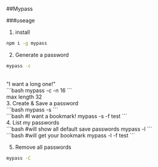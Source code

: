 ##Mypass

###useage

1. install <br>
```bash
npm i -g mypass
```
2. Generate a password<br>  
```bash
mypass -c
```
<br>
"I want a long one!" <br>
```bash
mypass -c -n 16
```
<br>
 max length 32<br>
3. Create & Save a password<br>
```bash
mypass -s
```
<br>
```bash
#I want a bookmark!
mypass -s -f test
```
<br>
4. List my passwords<br>
```bash
#will show all default save passwords
mypass -l
```
<br>
```bash
#will get your bookmark
mypass -l -f test
```
<br>

5. Remove all passwords<br>
```bash
mypass -C
```